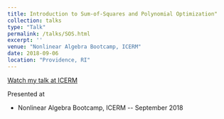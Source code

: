 ```yaml
---
title: Introduction to Sum-of-Squares and Polynomial Optimization"
collection: talks
type: "Talk"
permalink: /talks/SOS.html
excerpt: ''
venue: "Nonlinear Algebra Bootcamp, ICERM"
date: 2018-09-06
location: "Providence, RI"
---
```


[Watch my talk at ICERM](https://icerm.brown.edu/programs/sp-f18/w4/#lecturevideos)

Presented at 

* Nonlinear Algebra Bootcamp, ICERM -- September 2018
